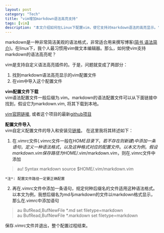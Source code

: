 ```yaml
---
layout: post    
category: "Tech"   
title: "vim增加markdown语法高亮支持"      
tags: [vim]
description: "本文介绍如何在Linux下配置vim，使它支持对markdown语法的高亮显示。"
---
```


markdown是一种非常简洁美观的语法格式，非常适合用来撰写博客([简书 语法简介](http://www.jianshu.com/p/q81RER))。在linux下，我个人最习惯用vim做文本编辑器。那么，如何使vim支持markdown的语法高亮呢？

vim是支持自定义语法高亮插件的。于是，问题就变成了两部分：    
1. 找到markdown语法高亮显示的vim配置文件  
2. 在vim中导入这个配置文件  

**vim配置文件下载**  
vim语法配置文件一般后缀为.vim。markdown的语法配置文件可以从下面链接中找到，假设它为markdown.vim, 将其下载到本地。

[vim官网链接](http://www.vim.org/scripts/script.php?script_id=1242), 或者这个项目的最新[github项目](http://github.com/plasticboy/vim-markdown/)

**配置文件导入**  
vim自定义配置文件的导入和安装见[链接](http://www.fleiner.com/vim/create.html)。 在这里我将其转述如下：

1. 在.vimrc文件(.vimrc文件一般在$HOME目录下，若不存在则新建)中添加一条语句，定义一种语法格式，以及这种格式对应的配置文件。  
以本文为例，假设markdown.vim保存路径为$HOME/.vim/markdown.vim，则在.vimrc文件中添加  
> au! Syntax markdown source $HOME/.vim/markdown.vim          

	*注*: 配置文件路径一定要正确配置  

2. 再在.vimrc文件中添加一条语句，规定何种后缀名的文件适用这种语法格式。  
以本文为例，我想后缀名为md与markdown的文件以markdown格式显示，那么在.vimrc中添加语句  
> au BufRead,BufNewFile *.md set filetype=markdown   
> au BufRead,BufNewFile *.markdown set filetype=markdown 

保存.vimrc文件并退出，整个配置过程结束。

